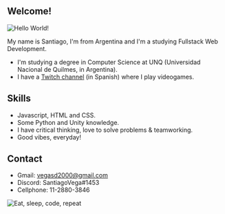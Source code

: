 ## Welcome!

<img src="https://media1.tenor.com/images/15f0729d004bbf7ecea976b38a1fd8cb/tenor.gif" alt="Hello World!">

My name is Santiago, I'm from Argentina and I'm a studying Fullstack Web Development.

* I'm studying a degree in Computer Science at UNQ (Universidad Nacional de Quilmes, in Argentina).
* I have a [Twitch channel]([twitch.tv/possur](https://www.twitch.tv/possur)) (in Spanish) where I play videogames.

## Skills

* Javascript, HTML and CSS.
* Some Python and Unity knowledge.
* I have critical thinking, love to solve problems & teamworking.
* Good vibes, everyday! 

## Contact

* Gmail: vegasd2000@gmail.com
* Discord: SantiagoVega#1453
* Cellphone: 11-2880-3846

<img src="https://media.giphy.com/media/VTtANKl0beDFQRLDTh/giphy.gif" alt="Eat, sleep, code, repeat">
